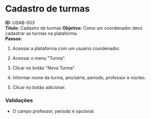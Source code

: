 # Cadastro de turmas
**ID:** USAB-003  
**Título:** Cadastro de turmas
**Objetivo:** Como um coordenador devo cadastrar as turmas na plataforma.  
**Passos:**

1.  Acessar a plataforma com um usuário coordenador.
    
2.  Acessar o menu "Turma".
    
3.  Clicar no botão "Nova Turma".
    
4.  Informar nome da turma, ano/série, período, professor e núcleo. 

6. Clicar no botão adicionar.

 ### Validações    

-  O campo professor, período é opcional.

